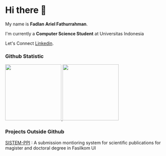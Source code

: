 # Hi there 👋

My name is **Fadlan Ariel Fathurrahman**.<br>

I'm currently a **Computer Science Student** at Universitas Indonesia<br>

Let's Connect [Linkedin](www.linkedin.com/in/fadlan-ariel-fathurrahman).

### Github Statistic
<p align="left">
<a href="https://github.com/fadlanariel">
  <img height="180em" src="https://github-readme-stats-eight-theta.vercel.app/api?username=fadlanariel&show_icons=true&theme=algolia&include_all_commits=true&count_private=true"/>
  <img height="180em" src="https://github-readme-stats-eight-theta.vercel.app/api/top-langs/?username=fadlanariel&layout=compact&theme=algolia"/>
</a>
</p>

### Projects Outside Github
[SISTEM-PPI](https://sistem-ppi.cs.ui.ac.id/login) : A submission montioring system for scientific publications for magister and doctoral degree in Fasilkom UI

